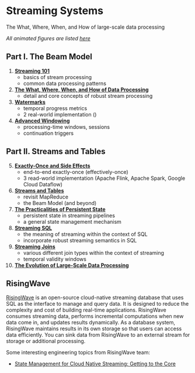 # Streaming Systems

The What, Where, When, and How of large-scale data processing

*All animated figures are listed [here](http://streamingsystems.net/fig)*

## Part I. The Beam Model

1. **[Streaming 101](01.Streaming_101.md)**
   - basics of stream processing
   - common data processing patterns
2. **[The What, Where, When, and How of Data Processing](02.What_Where_When_How.md)**
   - detail and core concepts of robust stream processing
3. **[Watermarks](03.Watermarks.md)**
   - temporal progress metrics
   - 2 real-world implementation ()
4. **[Advanced Windowing](04.Advanced_Windowing.md)**
   - processing-time windows, sessions
   - continuation triggers

## Part II. Streams and Tables

5. **[Exactly-Once and Side Effects](05.Exactly_Once.md)**
   - end-to-end exactly-once (effectively-once)
   - 3 read-world implementation (Apache Flink, Apache Spark, Google Cloud Dataflow)
6. **[Streams and Tables](06.Streams_And_Tables.md)**
   - revisit MapReduce
   - the Beam Model (and beyond)
7. **[The Practicalities of Persistent State](07.The_Practicalities_Of_Persistent_State.md)**
   - persistent state in streaming pipelines
   - a general state management mechanism
8. **[Streaming SQL](08.Streaming_SQL.md)**
   - the meaning of streaming within the context of SQL
   - incorporate robust streaming semantics in SQL
9.  **[Streaming Joins](09.Streaming_Joins.md)**
    - various different join types within the context of streaming
    - temporal validity windows
10. **[The Evolution of Large-Scale Data Processing](10.The_Evolution_Of_Large_Scale_Data_Processing.md)**

## RisingWave

[RisingWave](https://www.risingwave-labs.com/) is an open-source cloud-native streaming database that uses SQL as the interface to manage and query data. It is designed to reduce the complexity and cost of building real-time applications. RisingWave consumes streaming data, performs incremental computations when new data come in, and updates results dynamically. As a database system, RisingWave maintains results in its own storage so that users can access data efficiently. You can sink data from RisingWave to an external stream for storage or additional processing.

Some interesting engineering topics from RisingWave team:

- [State Management for Cloud Native Streaming: Getting to the Core](https://www.risingwave-labs.com/blog/state-management-for-cloud-native-streaming/)
